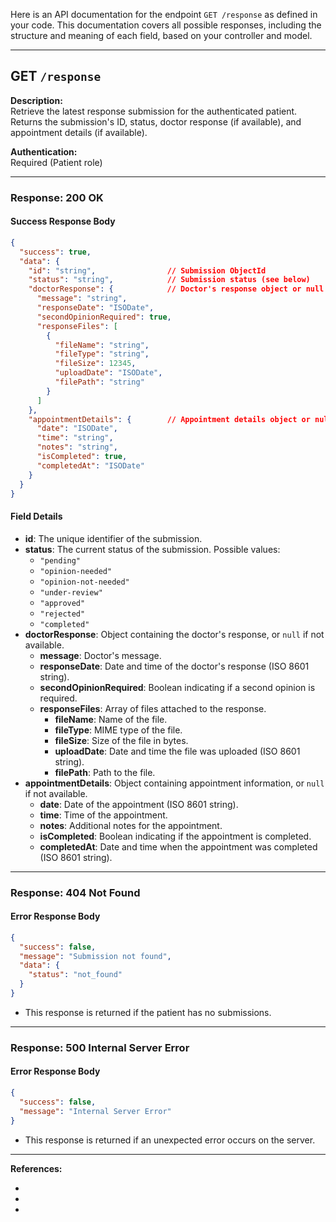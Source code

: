 Here is an API documentation for the endpoint `GET /response` as defined in your code. This documentation covers all possible responses, including the structure and meaning of each field, based on your controller and model.

---

## GET `/response`

**Description:**  
Retrieve the latest response submission for the authenticated patient. Returns the submission's ID, status, doctor response (if available), and appointment details (if available).

**Authentication:**  
Required (Patient role)

---

### **Response: 200 OK**

#### **Success Response Body**
```json
{
  "success": true,
  "data": {
    "id": "string",                // Submission ObjectId
    "status": "string",            // Submission status (see below)
    "doctorResponse": {            // Doctor's response object or null
      "message": "string",
      "responseDate": "ISODate",
      "secondOpinionRequired": true,
      "responseFiles": [
        {
          "fileName": "string",
          "fileType": "string",
          "fileSize": 12345,
          "uploadDate": "ISODate",
          "filePath": "string"
        }
      ]
    },
    "appointmentDetails": {        // Appointment details object or null
      "date": "ISODate",
      "time": "string",
      "notes": "string",
      "isCompleted": true,
      "completedAt": "ISODate"
    }
  }
}
```

#### **Field Details**

- **id**: The unique identifier of the submission.
- **status**: The current status of the submission. Possible values:
  - `"pending"`
  - `"opinion-needed"`
  - `"opinion-not-needed"`
  - `"under-review"`
  - `"approved"`
  - `"rejected"`
  - `"completed"`
- **doctorResponse**: Object containing the doctor's response, or `null` if not available.
  - **message**: Doctor's message.
  - **responseDate**: Date and time of the doctor's response (ISO 8601 string).
  - **secondOpinionRequired**: Boolean indicating if a second opinion is required.
  - **responseFiles**: Array of files attached to the response.
    - **fileName**: Name of the file.
    - **fileType**: MIME type of the file.
    - **fileSize**: Size of the file in bytes.
    - **uploadDate**: Date and time the file was uploaded (ISO 8601 string).
    - **filePath**: Path to the file.
- **appointmentDetails**: Object containing appointment information, or `null` if not available.
  - **date**: Date of the appointment (ISO 8601 string).
  - **time**: Time of the appointment.
  - **notes**: Additional notes for the appointment.
  - **isCompleted**: Boolean indicating if the appointment is completed.
  - **completedAt**: Date and time when the appointment was completed (ISO 8601 string).

---

### **Response: 404 Not Found**

#### **Error Response Body**
```json
{
  "success": false,
  "message": "Submission not found",
  "data": {
    "status": "not_found"
  }
}
```
- This response is returned if the patient has no submissions.

---

### **Response: 500 Internal Server Error**

#### **Error Response Body**
```json
{
  "success": false,
  "message": "Internal Server Error"
}
```
- This response is returned if an unexpected error occurs on the server.

---

**References:**  
- <mcfile name="patient.routes.js" path="c:\Users\manis\Projects\Second-Opinion\server\src\routes\patient.routes.js"></mcfile>  
- <mcsymbol name="getResponse" filename="patient.controller.js" path="c:\Users\manis\Projects\Second-Opinion\server\src\controllers\patient.controller.js" startline="232" type="function"></mcsymbol>  
- <mcfile name="patientDetails.model.js" path="c:\Users\manis\Projects\Second-Opinion\server\src\models\patientDetails.model.js"></mcfile>